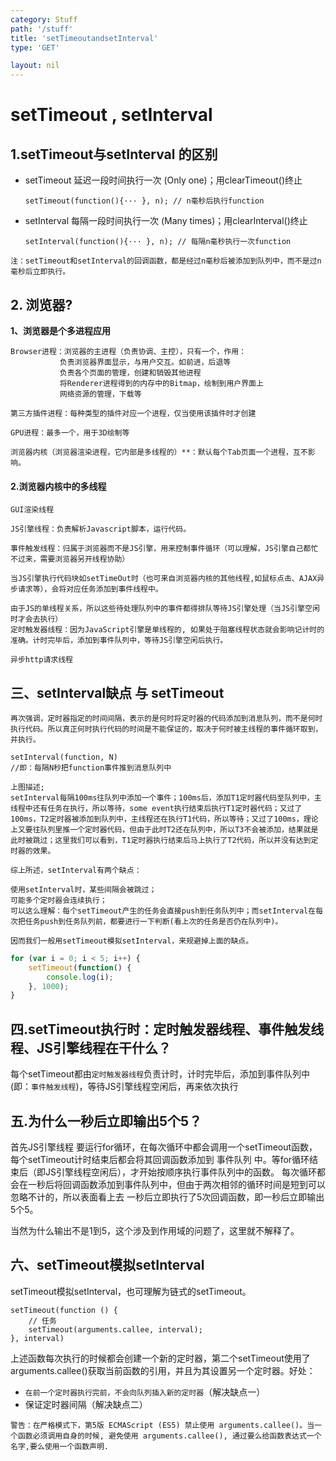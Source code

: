 ```yaml
---
category: Stuff
path: '/stuff'
title: 'setTimeoutandsetInterval'
type: 'GET'

layout: nil
---
```

# setTimeout  , setInterval

## 1.setTimeout与setInterval 的区别

- setTimeout 延迟一段时间执行一次 (Only one)；用clearTimeout()终止

  ```
  setTimeout(function(){··· }, n); // n毫秒后执行function	
  ```

- setInterval 每隔一段时间执行一次 (Many times)；用clearInterval()终止

  ```
  setInterval(function(){··· }, n); // 每隔n毫秒执行一次function
  ```



```
注：setTimeout和setInterval的回调函数，都是经过n毫秒后被添加到队列中，而不是过n毫秒后立即执行。
```



## 2. 浏览器?

**1、浏览器是个多进程应用**

```
Browser进程：浏览器的主进程（负责协调、主控），只有一个，作用：
​			负责浏览器界面显示，与用户交互。如前进，后退等
​			负责各个页面的管理，创建和销毁其他进程
​			将Renderer进程得到的内存中的Bitmap，绘制到用户界面上
​			网络资源的管理，下载等
```

```
第三方插件进程：每种类型的插件对应一个进程，仅当使用该插件时才创建
```

```
GPU进程：最多一个，用于3D绘制等
```

```
浏览器内核（浏览器渲染进程，它内部是多线程的）**：默认每个Tab页面一个进程，互不影响。
```

#### 	2.浏览器内核中的多线程

```
GUI渲染线程
```

```
JS引擎线程：负责解析Javascript脚本，运行代码。
```

```
事件触发线程：归属于浏览器而不是JS引擎，用来控制事件循环（可以理解，JS引擎自己都忙不过来，需要浏览器另开线程协助）
```

```
当JS引擎执行代码块如setTimeOut时（也可来自浏览器内核的其他线程,如鼠标点击、AJAX异步请求等），会将对应任务添加到事件线程中。
```

```
由于JS的单线程关系，所以这些待处理队列中的事件都得排队等待JS引擎处理（当JS引擎空闲时才会去执行）
定时触发器线程：因为JavaScript引擎是单线程的, 如果处于阻塞线程状态就会影响记计时的准确。计时完毕后，添加到事件队列中，等待JS引擎空闲后执行。
```

```
异步http请求线程
```

## 三、setInterval缺点 与 setTimeout

```
再次强调，定时器指定的时间间隔，表示的是何时将定时器的代码添加到消息队列，而不是何时执行代码。所以真正何时执行代码的时间是不能保证的，取决于何时被主线程的事件循环取到，并执行。
```

```
setInterval(function, N)  
//即：每隔N秒把function事件推到消息队列中
```

```
上图描述;
setInterval每隔100ms往队列中添加一个事件；100ms后，添加T1定时器代码至队列中，主线程中还有任务在执行，所以等待，some event执行结束后执行T1定时器代码；又过了100ms，T2定时器被添加到队列中，主线程还在执行T1代码，所以等待；又过了100ms，理论上又要往队列里推一个定时器代码，但由于此时T2还在队列中，所以T3不会被添加，结果就是此时被跳过；这里我们可以看到，T1定时器执行结束后马上执行了T2代码，所以并没有达到定时器的效果。

综上所述，setInterval有两个缺点：

使用setInterval时，某些间隔会被跳过；
可能多个定时器会连续执行；
可以这么理解：每个setTimeout产生的任务会直接push到任务队列中；而setInterval在每次把任务push到任务队列前，都要进行一下判断(看上次的任务是否仍在队列中)。

因而我们一般用setTimeout模拟setInterval，来规避掉上面的缺点。
```

```js
for (var i = 0; i < 5; i++) {
    setTimeout(function() {
        console.log(i);
    }, 1000);
}
```

## **四.setTimeout执行时：定时触发器线程、事件触发线程、JS引擎线程在干什么？**

​	每个setTimeout都由`定时触发器线程`负责计时，计时完毕后，添加到事件队列中(即：`事件触发线程`)，等待JS引擎线程空闲后，再来依次执行

## 五.为什么一秒后立即输出5个5？

首先JS引擎线程 要运行for循环，在每次循环中都会调用一个setTimeout函数，每个setTimeout计时结束后都会将其回调函数添加到 事件队列 中。等for循环结束后（即JS引擎线程空闲后），才开始按顺序执行事件队列中的函数。
每次循环都会在一秒后将回调函数添加到事件队列中，但由于两次相邻的循环时间是短到可以忽略不计的，所以表面看上去 一秒后立即执行了5次回调函数，即一秒后立即输出5个5。

当然为什么输出不是1到5，这个涉及到作用域的问题了，这里就不解释了。



## 六、setTimeout模拟setInterval

setTimeout模拟setInterval，也可理解为链式的setTimeout。

```
setTimeout(function () {
    // 任务
    setTimeout(arguments.callee, interval);
}, interval)
```



上述函数每次执行的时候都会创建一个新的定时器，第二个setTimeout使用了arguments.callee()获取当前函数的引用，并且为其设置另一个定时器。好处：

- `在前一个定时器执行完前，不会向队列插入新的定时器`（解决缺点一）
- 保证定时器间隔（解决缺点二）



```
警告：在严格模式下，第5版 ECMAScript (ES5) 禁止使用 arguments.callee()。当一个函数必须调用自身的时候, 避免使用 arguments.callee(), 通过要么给函数表达式一个名字,要么使用一个函数声明.
```



